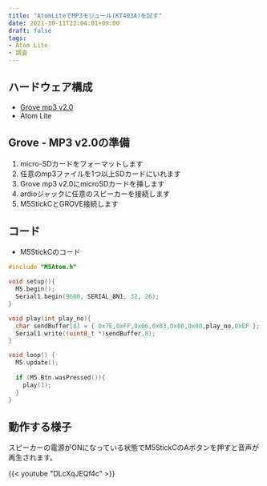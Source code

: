 ```yaml
---
title: "AtomLiteでMP3モジュール(KT403A)を試す"
date: 2021-10-11T22:04:01+09:00
draft: false
tags:
- Atom Lite
- 調査
---
```



## ハードウェア構成

* [Grove mp3 v2.0](https://wiki.seeedstudio.com/Grove-MP3_v2.0/)
* Atom Lite

## Grove - MP3 v2.0の準備

1. micro-SDカードをフォーマットします
1. 任意のmp3ファイルを1つ以上SDカードにいれます
1. Grove mp3 v2.0にmicroSDカードを挿します
1. ardioジャックに任意のスピーカーを接続します
1. M5StickCとGROVE接続します


## コード

* M5StickCのコード

```C
#include "M5Atom.h"

void setup(){
  M5.begin();
  Serial1.begin(9600, SERIAL_8N1, 32, 26);
}

void play(int play_no){
  char sendBuffer[8] = { 0x7E,0xFF,0x06,0x03,0x00,0x00,play_no,0xEF };
  Serial1.write((uint8_t *)sendBuffer,8);
}

void loop() {
  M5.update();
  
  if (M5.Btn.wasPressed()){
    play(1);
  }
}
```


## 動作する様子

スピーカーの電源がONになっている状態でM5StickCのAボタンを押すと音声が再生されます。

{{< youtube "DLcXqJEQf4c" >}}

